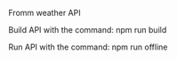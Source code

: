 Fromm weather API

Build API with the command:
npm run build

Run API with the command: 
npm run offline